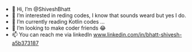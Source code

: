 - 👋 Hi, I’m @ShiveshBhatt
- 👀 I’m interested in reding codes, I know that sounds weard but yes I do. 
- 🌱 I’m currently reading Kotlin codes ...
- 💞️ I’m looking to make coder friends 😂 
- 📫 You can reach me via linkedIn www.linkedin.com/in/bhatt-shivesh-a5b373187

<!---
ShiveshBhatt/ShiveshBhatt is a ✨ special ✨ repository because its `README.md` (this file) appears on your GitHub profile.
You can click the Preview link to take a look at your changes.
--->
